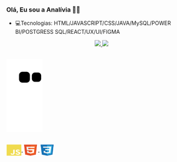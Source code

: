 ### Olá, Eu sou  a Analívia  👋😘
 
 
 - 💻Tecnologias: HTML/JAVASCRIPT/CSS/JAVA/MySQL/POWER BI/POSTGRESS SQL/REACT/UX/UI/FIGMA


 
  <div align="center">
  <a href="https://github.com/naliviaa">
  <img height="180em" src="https://github-readme-stats.vercel.app/api?username=naliviaa&show_icons=true&theme=dark&include_all_commits=true&count_private=true"/>
  <img height="180em" src="https://github-readme-stats.vercel.app/api/top-langs/?username=naliviaa&layout=compact&langs_count=7&theme=dark"/>
</div>
  <div style="display: inline_block"><br>
 
 
![snake gif](https://github.com/naliviaa/NALIVIA/blob/output/github-contribution-grid-snake.svg)

 <div style="display: inline_block"><br>
  <img align="center" alt="Nalivia-Js" height="30" width="40" src="https://raw.githubusercontent.com/devicons/devicon/master/icons/javascript/javascript-plain.svg">
  <img align="center" alt="Nalivia-HTML" height="30" width="40" src="https://raw.githubusercontent.com/devicons/devicon/master/icons/html5/html5-original.svg">
  <img align="center" alt="Nalivia-CSS" height="30" width="40" src="https://raw.githubusercontent.com/devicons/devicon/master/icons/css3/css3-original.svg"></div>
  
